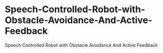 # Speech-Controlled-Robot-with-Obstacle-Avoidance-And-Active-Feedback
Speech Controlled Robot with Obstacle Avoidance And Active Feedback
